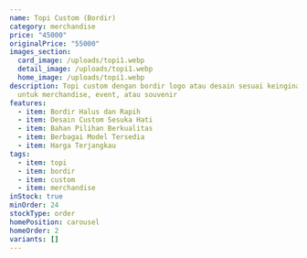 ```yaml
---
name: Topi Custom (Bordir)
category: merchandise
price: "45000"
originalPrice: "55000"
images_section:
  card_image: /uploads/topi1.webp
  detail_image: /uploads/topi1.webp
  home_image: /uploads/topi1.webp
description: Topi custom dengan bordir logo atau desain sesuai keinginan. Cocok
  untuk merchandise, event, atau souvenir
features:
  - item: Bordir Halus dan Rapih
  - item: Desain Custom Sesuka Hati
  - item: Bahan Pilihan Berkualitas
  - item: Berbagai Model Tersedia
  - item: Harga Terjangkau
tags:
  - item: topi
  - item: bordir
  - item: custom
  - item: merchandise
inStock: true
minOrder: 24
stockType: order
homePosition: carousel
homeOrder: 2
variants: []
---
```


